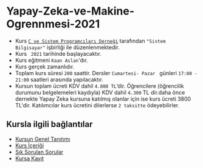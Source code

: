 # Yapay-Zeka-ve-Makine-Ogrennmesi-2021
+ Kurs [`C ve Sistem Programcıları Derneği`](http://www.csystem.org/) tarafından `"Sistem Bilgisayar"` işbirliği ile düzenlenmektedir.
+ Kurs ` 2021` tarihinde başlayacaktır.
+ Kurs eğitmeni `Kaan Aslan`'dır.
+ Kurs gerçek zamanlıdır.
+ Toplam kurs süresi `200` saattir. Dersler `Cumartesi- Pazar ` günleri `17:00 - 21:00` saatleri arasında yapılacaktır.
+ Kursun toplam ücreti KDV dahil `4.800 TL`‘dir. Öğrencilere (öğrencilik durumunu belgelemeleri kaydıyla) KDV dahil `4.300` TL dir.daha önce dernekte Yapay Zeka kursuna katılmış olanlar için ise kurs ücreti 3800 TL'dir. Katılımcılar kurs ücretini dilerlerse `2 taksitte` ödeyebilirler.

## Kursla ilgili bağlantılar
+ [Kursun Genel Tanıtımı](https://github.com/CSD-1993/Online-ARM-Mikrodenetleyici-Uygulamalari-Kursu-Mayis-2021/blob/main/kurs_tanitimi.md)
+ [Kurs İçeriği](https://github.com/CSD-1993/Yapay-Zeka-ve-Makine-Ogrenmesi-2021/blob/main/kurs_icerigi.md)
+ [Sık Sorulan Sorular](https://github.com/CSD-1993/Online-ARM-Mikrodenetleyici-Uygulamalari-Kursu-Mayis-2021/blob/main/sss.md)
+ [Kursa Kayıt]( https://zoom.us/meeting/register/tJMqd-qsqTMjEtRU0HlVWEa_kTHP-DJeWHcI)
